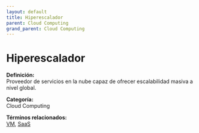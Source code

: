 ```yaml
---
layout: default
title: Hiperescalador
parent: Cloud Computing
grand_parent: Cloud Computing
---
```


# Hiperescalador

**Definición:**  
Proveedor de servicios en la nube capaz de ofrecer escalabilidad masiva a nivel global.

**Categoría:**  
Cloud Computing  

  


**Términos relacionados:**  
[VM](https://maleniski.github.io/diccionario-angl-tec-mx/docs/cloud-computing/vm.html), [SaaS](https://maleniski.github.io/diccionario-angl-tec-mx/docs/cloud-computing/saas.html)
